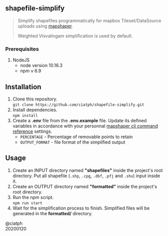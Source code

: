 ## shapefile-simplify

> Simplify shapefiles programmatically for mapbox Tileset/DataSource uploads using [mapshaper](https://github.com/mbloch/mapshaper).  
> 
> Weighted Visvalingam simplification is used by default.


### Prerequisites

1. NodeJS
   - node version 10.16.3
   - npm v 6.9


## Installation

1. Clone this repository.  
`git clone https://github.com/ciatph/shapefile-simplify.git`
2. Install dependencies.  
`npm install`
3. Create a **.env** file from the **.env.example** file. Update its defined variables in accordance with your personnal [mapshaper cli command reference](https://github.com/mbloch/mapshaper/wiki/Command-Reference) settings.
   - `PERCENTAGE` - Percentage of removable points to retain
   - `OUTPUT_FORMAT` - file format of the simplified output

## Usage

1. Create an INPUT directory named **"shapefiles"** inside the project's root directory. Put all shapefile (`.shp`, `.cpg`, `.dbf`, `.pfj` and `.shx`) input inside it.
2. Create an OUTPUT directory named **"formatted"** inside the project's root directory.
3. Run the npm script.  
`npm run start`
3. Wait for the simplification process to finish. Simplified files will be generated in the **formatted/** directory.

@ciatph  
20200120
